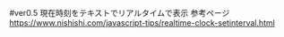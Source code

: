 #ver0.5 現在時刻をテキストでリアルタイムで表示
参考ページ 
https://www.nishishi.com/javascript-tips/realtime-clock-setinterval.html